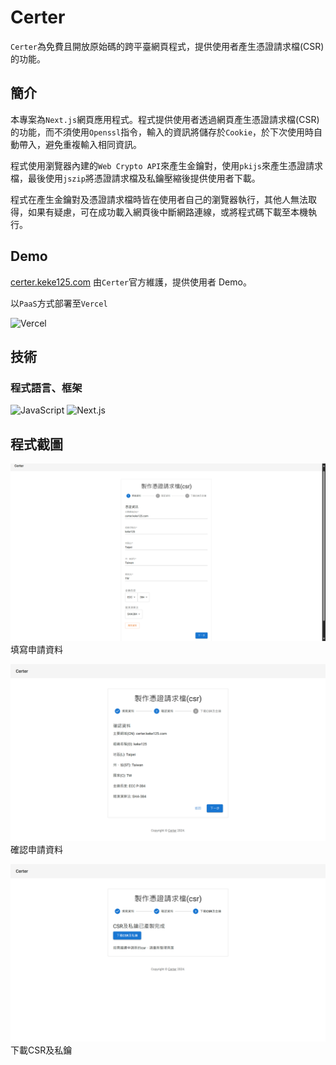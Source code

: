 # Certer

`Certer`為免費且開放原始碼的跨平臺網頁程式，提供使用者產生憑證請求檔(CSR)的功能。

## 簡介
本專案為`Next.js`網頁應用程式。程式提供使用者透過網頁產生憑證請求檔(CSR)的功能，而不須使用`Openssl`指令，輸入的資訊將儲存於`Cookie`，於下次使用時自動帶入，避免重複輸入相同資訊。

程式使用瀏覽器內建的`Web Crypto API`來產生金鑰對，使用`pkijs`來產生憑證請求檔，最後使用`jszip`將憑證請求檔及私鑰壓縮後提供使用者下載。

程式在產生金鑰對及憑證請求檔時皆在使用者自己的瀏覽器執行，其他人無法取得，如果有疑慮，可在成功載入網頁後中斷網路連線，或將程式碼下載至本機執行。

## Demo
[certer.keke125.com](https://certer.keke125.com/) 由`Certer`官方維護，提供使用者 Demo。

以`PaaS`方式部署至`Vercel`

![Vercel](https://img.shields.io/badge/Vercel-000000?style=for-the-badge&logo=vercel&logoColor=white)

## 技術

### 程式語言、框架  
![JavaScript](https://img.shields.io/badge/JavaScript-F7DF1E?style=for-the-badge&logo=JavaScript&logoColor=white) ![Next.js](https://img.shields.io/badge/next.js-000000?style=for-the-badge&logo=nextdotjs&logoColor=white)

## 程式截圖
![填寫申請資料](img/img.png)
填寫申請資料

![確認申請資料](img/img_1.png)
確認申請資料

![下載CSR及私鑰](img/img_2.png)
下載CSR及私鑰